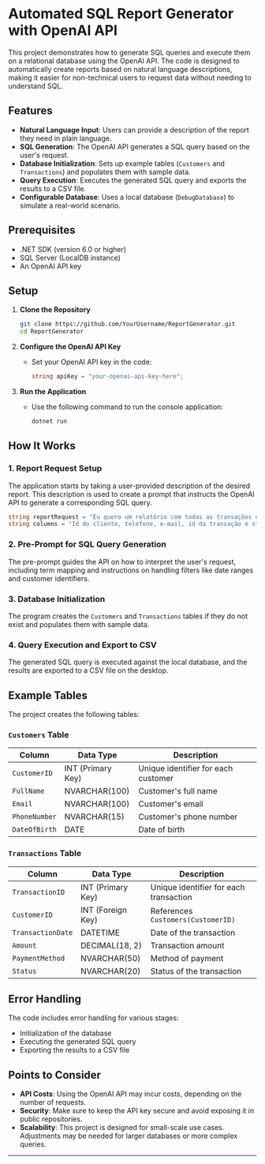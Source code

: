 
# Automated SQL Report Generator with OpenAI API

This project demonstrates how to generate SQL queries and execute them on a relational database using the OpenAI API. The code is designed to automatically create reports based on natural language descriptions, making it easier for non-technical users to request data without needing to understand SQL.

## Features

- **Natural Language Input**: Users can provide a description of the report they need in plain language.
- **SQL Generation**: The OpenAI API generates a SQL query based on the user's request.
- **Database Initialization**: Sets up example tables (`Customers` and `Transactions`) and populates them with sample data.
- **Query Execution**: Executes the generated SQL query and exports the results to a CSV file.
- **Configurable Database**: Uses a local database (`DebugDatabase`) to simulate a real-world scenario.

## Prerequisites

- .NET SDK (version 6.0 or higher)
- SQL Server (LocalDB instance)
- An OpenAI API key

## Setup

1. **Clone the Repository**
   ```bash
   git clone https://github.com/YourUsername/ReportGenerator.git
   cd ReportGenerator
   ```

2. **Configure the OpenAI API Key**
   - Set your OpenAI API key in the code:
     ```csharp
     string apiKey = "your-openai-api-key-here";
     ```

3. **Run the Application**
   - Use the following command to run the console application:
     ```bash
     dotnet run
     ```

## How It Works

### 1. Report Request Setup

The application starts by taking a user-provided description of the desired report. This description is used to create a prompt that instructs the OpenAI API to generate a corresponding SQL query.

```csharp
string reportRequest = "Eu quero um relatório com todas as transações de feitas em Fevereiro de 2015 com valor entre 10.00 e 150.00";
string columns = "Id do cliente, telefone, e-mail, id da transação e status da transação";
```

### 2. Pre-Prompt for SQL Query Generation

The pre-prompt guides the API on how to interpret the user's request, including term mapping and instructions on handling filters like date ranges and customer identifiers.

### 3. Database Initialization

The program creates the `Customers` and `Transactions` tables if they do not exist and populates them with sample data.

### 4. Query Execution and Export to CSV

The generated SQL query is executed against the local database, and the results are exported to a CSV file on the desktop.

## Example Tables

The project creates the following tables:

### `Customers` Table

| Column        | Data Type         | Description                          |
|---------------|-------------------|--------------------------------------|
| `CustomerID`  | INT (Primary Key) | Unique identifier for each customer  |
| `FullName`    | NVARCHAR(100)     | Customer's full name                 |
| `Email`       | NVARCHAR(100)     | Customer's email                     |
| `PhoneNumber` | NVARCHAR(15)      | Customer's phone number              |
| `DateOfBirth` | DATE              | Date of birth                        |

### `Transactions` Table

| Column           | Data Type         | Description                                |
|------------------|-------------------|--------------------------------------------|
| `TransactionID`  | INT (Primary Key) | Unique identifier for each transaction     |
| `CustomerID`     | INT (Foreign Key) | References `Customers(CustomerID)`         |
| `TransactionDate`| DATETIME          | Date of the transaction                    |
| `Amount`         | DECIMAL(18, 2)    | Transaction amount                         |
| `PaymentMethod`  | NVARCHAR(50)      | Method of payment                          |
| `Status`         | NVARCHAR(20)      | Status of the transaction                  |

## Error Handling

The code includes error handling for various stages:
- Initialization of the database
- Executing the generated SQL query
- Exporting the results to a CSV file

## Points to Consider

- **API Costs**: Using the OpenAI API may incur costs, depending on the number of requests.
- **Security**: Make sure to keep the API key secure and avoid exposing it in public repositories.
- **Scalability**: This project is designed for small-scale use cases. Adjustments may be needed for larger databases or more complex queries.
  
--- 
